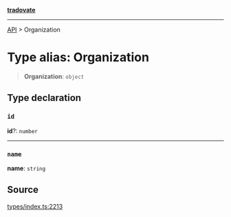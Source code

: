 [**tradovate**](../README.md)

***

[API](../API.md) > Organization

# Type alias: Organization

> **Organization**: `object`

## Type declaration

### `id`

**id**?: `number`

***

### `name`

**name**: `string`

## Source

[types/index.ts:2213](https://github.com/cgilly2fast/tradovate-typescript/blob/b1caea5/src/types/index.ts#L2213)
